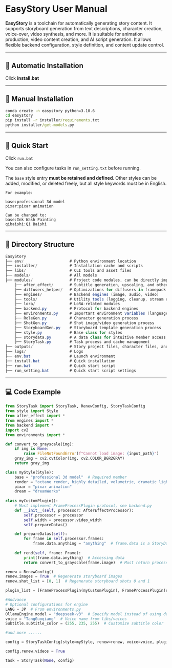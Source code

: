 # EasyStory User Manual

**EasyStory** is a toolchain for automatically generating story content. It supports storyboard generation from text descriptions, character creation, voice-over, video synthesis, and more. It is suitable for animation production, video content creation, and AI script generation. It allows flexible backend configuration, style definition, and content update control.

------

## 🔧 Automatic Installation

Click **install.bat**

------

## 🔧 Manual Installation

```bat
conda create -n easystory python=3.10.6
cd easystory
pip install -r installer/requirements.txt
python installer/get-models.py
```

------

## 🚀 Quick Start

Click `run.bat`

You can also configure tasks in `run_setting.txt` before running.

The `base` style entry **must be retained and defined**. Other styles can be added, modified, or deleted freely, but all style keywords must be in English.

```
For example:

base:professional 3d model
pixar:pixar animation

Can be changed to:
base:Ink Wash Painting
qibaishi:Qi Baishi
```

------

## 📂 Directory Structure

```c#
EasyStory
├── env/                    # Python environment location
├── installer/              # Installation cache and scripts
├── libs/                   # CLI tools and asset files
├── models/                 # All models
├── modules/                # Project code modules, can be directly imported
    ├── after_effect/       # Subtitle generation, upscaling, and other plugins
    ├── diffusers_helper/   # Optimizations for diffusers in framepack
    ├── engines/            # Backend engines (image, audio, video)
    ├── tools/              # Utility tools (logging, cleanup, stream redirection, etc.)
    ├── lora/               # LoRA-related modules
    ├── backend.py          # Protocol for backend engines
    ├── environments.py     # Important environment variables (language, scenario, task)
    ├── RoleGen.py          # Character generation process
    ├── ShotGen.py          # Shot image/video generation process
    ├── StoryboardGen.py    # Storyboard template generation process
    ├── style.py            # Base class for styles
    ├── storydata.py        # A data class for intuitive member access, JSON and dict serialization
    ├── StoryTask.py        # Task process and cache management
├── outputs/                # Story project files, character files, and final output
├── logs/                   # Logs
├── env.bat                 # Launch environment
├── install.bat             # Quick installation
├── run.bat                 # Quick start script
├── run_setting.bat         # Quick start script settings
```

------

## 💻 Code Example

```python
from StoryTask import StoryTask, RenewConfig, StoryTaskConfig
from style import Style
from after_effect import *
from engines import *
from backend import *
import cv2
from environments import *

def convert_to_grayscale(img):
    if img is None:
        raise FileNotFoundError(f"Cannot load image: {input_path}")
    gray_img = cv2.cvtColor(img, cv2.COLOR_BGR2GRAY)
    return gray_img

class myStyle(Style):
    base = "professional 3d model"  # Required member
    render = "octane render, highly detailed, volumetric, dramatic lighting"
    pixar = "pixar animation"
    dream = "dreamWorks"
    
class myCustomPlugin():
    # Must implement FrameProcessPlugin protocol, see backend.py
    def __init__(self, processor: AfterEffectProcessor):
        self.processor = processor
        self.width = processor.video_width
        self.prepareDatas()

    def prepareDatas(self):
        for frame in self.processor.frames:
            frame.data.anything = "anything"  # frame.data is a StoryData instance
        
    def rend(self, frame: Frame):
        print(frame.data.anything)  # Accessing data
        return convert_to_grayscale(frame.image)  # Must return processed frame

renew = RenewConfig()
renew.images = True  # Regenerate storyboard images
renew.shot_list = [0, 1]  # Regenerate storyboard shots 0 and 1

plugin_list = [FrameProcessPlugin(myCustomPlugin), FrameProcessPlugin(subtitle)]

#Andvance
# Optional configurations for engine
LANG = JP  # From environments.py
OllamaEngine.model = "deepseek-v3"  # Specify model instead of using default
voice = "TangGuoqiang"  # Voice name from libs/voices
Subtitle.subtitle_color = (255, 235, 255)  # Customize subtitle color

#and more ......

config = StoryTaskConfig(style=myStyle, renew=renew, voice=voice, plugin_list=plugin_list)

config.renew.videos = True

task = StoryTask(None, config)
```